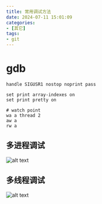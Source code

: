 ```yaml
---
title: 常用调试方法
date: 2024-07-11 15:01:09
categories:
- [其它]
tags:
- git
---
```


# gdb
```shell
handle SIGUSR1 nostop noprint pass

set print array-indexes on
set print pretty on

# watch point
wa a thread 2
aw a
rw a
```
## 多进程调试
![alt text](../../medias/images_0/gdb_image.png)
## 多线程调试
![alt text](../../medias/images_0/gdb_image-1.png)